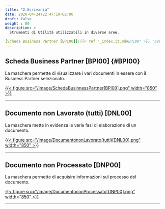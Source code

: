 ```yaml
---
title: "2.Scrivania"
date: 2020-04-24T22:47:10+02:00
draft: false
weight : 80 
description: >
  Strumenti di Utilità utilizzabili in diverse aree.

[Scheda Business Partner [BPI00]]({{< ref "_index.it.md#BPI00" >}} "Scheda Business Partner [BPI00]") <br>
---
```

## Scheda Business Partner [BPI00]  {#BPI00}

La maschera permette di visualizzare i vari documenti in essere con il Business Partner selezionato.

[{{< figure src="/image/SchedaBusinnessPartner[BPI00].png"  width="850"  >}}](/image/SchedaBusinnessPartner[BPI00].png)

---
## Documento non Lavorato (tutti) [DNL00]

La maschera mette in evidenza le varie fasi di elaborazione di un documento.

[{{< figure src="/image/DocumentononLavorato(tutti)[DNL00].png"  width="850"  >}}](/image/DocumentononLavorato(tutti)[DNL00].png)

---
## Documento non Processato [DNP00]

La maschera permette di acquisire informazioni sul processo del documento.

[{{< figure src="/image/DocumentononProcessato[DNP00].png"  width="850"  >}}](/image/DocumentononProcessato[DNP00].png)

---


